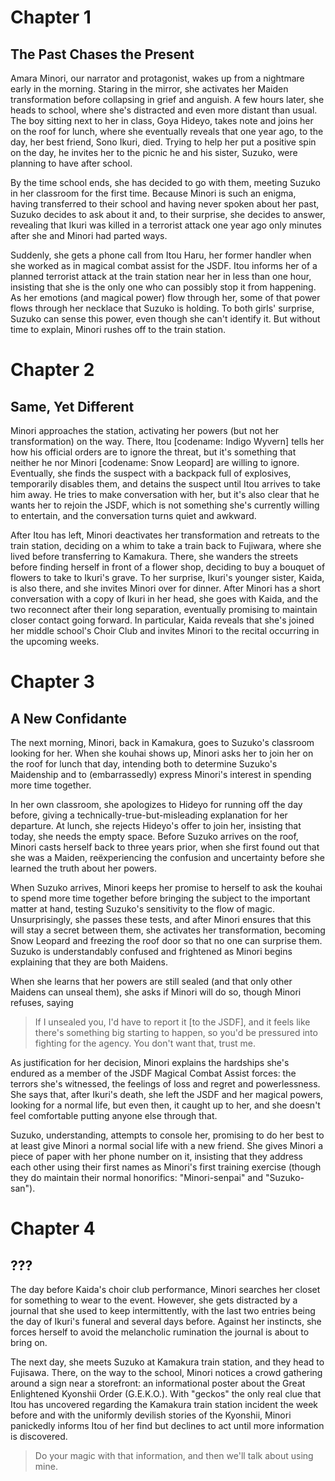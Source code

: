 # Chapter 1
## The Past Chases the Present

Amara Minori, our narrator and protagonist, wakes up from a nightmare early in the morning. Staring in the mirror, she activates her Maiden transformation before collapsing in grief and anguish. A few hours later, she heads to school, where she's distracted and even more distant than usual. The boy sitting next to her in class, Goya Hideyo, takes note and joins her on the roof for lunch, where she eventually reveals that one year ago, to the day, her best friend, Sono Ikuri, died. Trying to help her put a positive spin on the day, he invites her to the picnic he and his sister, Suzuko, were planning to have after school.

By the time school ends, she has decided to go with them, meeting Suzuko in her classroom for the first time. Because Minori is such an enigma, having transferred to their school and having never spoken about her past, Suzuko decides to ask about it and, to their surprise, she decides to answer, revealing that Ikuri was killed in a terrorist attack one year ago only minutes after she and Minori had parted ways.

Suddenly, she gets a phone call from Itou Haru, her former handler when she worked as in magical combat assist for the JSDF. Itou informs her of a planned terrorist attack at the train station near her in less than one hour, insisting that she is the only one who can possibly stop it from happening. As her emotions (and magical power) flow through her, some of that power flows through her necklace that Suzuko is holding. To both girls' surprise, Suzuko can sense this power, even though she can't identify it. But without time to explain, Minori rushes off to the train station.

# Chapter 2
## Same, Yet Different

Minori approaches the station, activating her powers (but not her transformation) on the way. There, Itou [codename: Indigo Wyvern] tells her how his official orders are to ignore the threat, but it's something that neither he nor Minori [codename: Snow Leopard] are willing to ignore. Eventually, she finds the suspect with a backpack full of explosives, temporarily disables them, and detains the suspect until Itou arrives to take him away. He tries to make conversation with her, but it's also clear that he wants her to rejoin the JSDF, which is not something she's currently willing to entertain, and the conversation turns quiet and awkward.

After Itou has left, Minori deactivates her transformation and retreats to the train station, deciding on a whim to take a train back to Fujiwara, where she lived before transferring to Kamakura. There, she wanders the streets before finding herself in front of a flower shop, deciding to buy a bouquet of flowers to take to Ikuri's grave. To her surprise, Ikuri's younger sister, Kaida, is also there, and she invites Minori over for dinner. After Minori has a short conversation with a copy of Ikuri in her head, she goes with Kaida, and the two reconnect after their long separation, eventually promising to maintain closer contact going forward. In particular, Kaida reveals that she's joined her middle school's Choir Club and invites Minori to the recital occurring in the upcoming weeks.

# Chapter 3
## A New Confidante

The next morning, Minori, back in Kamakura, goes to Suzuko's classroom looking for her. When she kouhai shows up, Minori asks her to join her on the roof for lunch that day, intending both to determine Suzuko's Maidenship and to (embarrassedly) express Minori's interest in spending more time together.

In her own classroom, she apologizes to Hideyo for running off the day before, giving a technically-true-but-misleading explanation for her departure. At lunch, she rejects Hideyo's offer to join her, insisting that today, she needs the empty space. Before Suzuko arrives on the roof, Minori casts herself back to three years prior, when she first found out that she was a Maiden, reëxperiencing the confusion and uncertainty before she learned the truth about her powers.

When Suzuko arrives, Minori keeps her promise to herself to ask the kouhai to spend more time together before bringing the subject to the important matter at hand, testing Suzuko's sensitivity to the flow of magic. Unsurprisingly, she passes these tests, and after Minori ensures that this will stay a secret between them, she activates her transformation, becoming Snow Leopard and freezing the roof door so that no one can surprise them. Suzuko is understandably confused and frightened as Minori begins explaining that they are both Maidens.

When she learns that her powers are still sealed (and that only other Maidens can unseal them), she asks if Minori will do so, though Minori refuses, saying

> If I unsealed you, I'd have to report it [to the JSDF], and it feels like there's something big starting to happen, so you'd be pressured into fighting for the agency. You don't want that, trust me.

As justification for her decision, Minori explains the hardships she's endured as a member of the JSDF Magical Combat Assist forces: the terrors she's witnessed, the feelings of loss and regret and powerlessness. She says that, after Ikuri's death, she left the JSDF and her magical powers, looking for a normal life, but even then, it caught up to her, and she doesn't feel comfortable putting anyone else through that.

Suzuko, understanding, attempts to console her, promising to do her best to at least give Minori a normal social life with a new friend. She gives Minori a piece of paper with her phone number on it, insisting that they address each other using their first names as Minori's first training exercise (though they do maintain their normal honorifics: "Minori-senpai" and "Suzuko-san").

# Chapter 4
## ???

The day before Kaida's choir club performance, Minori searches her closet for something to wear to the event. However, she gets distracted by a journal that she used to keep intermittently, with the last two entries being the day of Ikuri's funeral and several days before. Against her instincts, she forces herself to avoid the melancholic rumination the journal is about to bring on.

The next day, she meets Suzuko at Kamakura train station, and they head to Fujisawa. There, on the way to the school, Minori notices a crowd gathering around a sign near a storefront: an informational poster about the Great Enlightened Kyonshii Order (G.E.K.O.). With "geckos" the only real clue that Itou has uncovered regarding the Kamakura train station incident the week before and with the uniformly devilish stories of the Kyonshii, Minori panickedly informs Itou of her find but declines to act until more information is discovered.

> Do your magic with that information, and then we'll talk about using mine.
